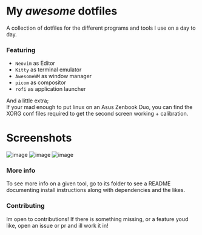 # My *awesome* dotfiles

A collection of dotfiles for the different programs and tools I use on a day to day.

### Featuring  

* `Neovim` as Editor
* `Kitty` as terminal emulator
* `AwesomeWM` as window manager
* `picom` as compositor
* `rofi` as application launcher

And a little extra;  
If your mad enough to put linux on an Asus Zenbook Duo, you can find the XORG conf files required to get the second screen working +
calibration.

# Screenshots
![image](https://user-images.githubusercontent.com/34988548/205111268-698b0b7a-2225-41d7-a07c-67d4bda346b6.png)
![image](https://user-images.githubusercontent.com/34988548/205111438-04495a17-ed3f-48a5-a51c-037da6b089ea.png)
![image](https://user-images.githubusercontent.com/34988548/205111838-c5199625-a5c9-4a96-b554-29aa9a6bfdef.png)


### More info

To see more info on a given tool, go to its folder to see a README documenting install instructions
along with dependencies and the likes.

### Contributing

Im open to contributions! If there is something missing, or a feature youd like, open an issue or pr and ill work it in!
